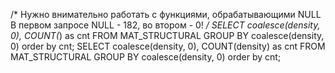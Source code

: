 /* Нужно внимательно работать с функциями, обрабатывающими NULL
   В первом запросе NULL - 182, во втором - 0!
*/
SELECT coalesce(density, 0), COUNT(*) as cnt FROM MAT_STRUCTURAL GROUP BY coalesce(density, 0) order by cnt;
SELECT coalesce(density, 0), COUNT(density) as cnt FROM MAT_STRUCTURAL GROUP BY coalesce(density, 0) order by cnt;
